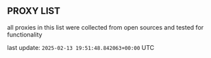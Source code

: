 ## PROXY LIST

all proxies in this list were collected from open sources and tested for functionality

last update: `2025-02-13 19:51:48.842063+00:00` UTC